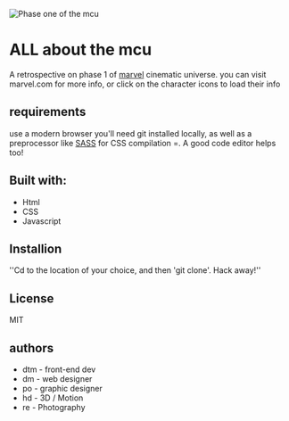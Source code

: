 ![Phase one of the mcu](marvel_banner.png "mcu phase 1")
# ALL about the mcu
A retrospective on phase 1 of [marvel](https://www.marvel.com/) cinematic universe. you can visit marvel.com for more info, or click on the character icons to load their info

## requirements
use a modern browser 
you'll need git installed locally, as well as a preprocessor like [SASS](https://sass-lang.com/) for CSS compilation =. A good code editor helps too!

## Built with:
- Html
- CSS
- Javascript 

## Installion
''Cd to the location of your choice, and then 'git clone'. Hack away!''

## License
MIT

## authors 
- dtm - front-end dev
- dm - web designer
- po - graphic designer 
- hd - 3D / Motion 
- re - Photography 